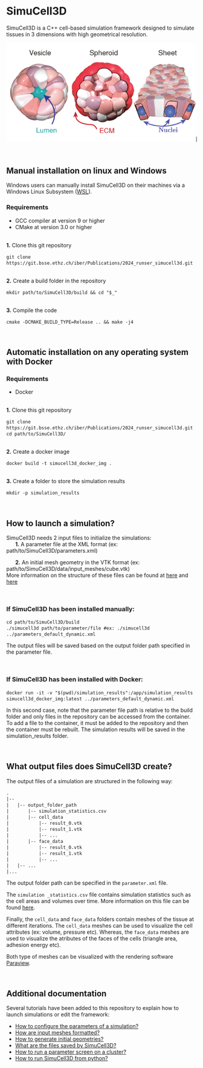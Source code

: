 # SimuCell3D


SimuCell3D is a C++ cell-based simulation framework designed to simulate tissues in 3 dimensions with high geometrical resolution.


<p align="center">
    <img src="./doc/img/simucell_topolgy_example.png">
</p>



<br>

## Manual installation on linux and Windows

Windows users can manually install SimuCell3D on their machines via a Windows Linux Subsystem ([WSL](https://learn.microsoft.com/en-us/windows/wsl/install)).

### Requirements
- GCC compiler at version 9 or higher
- CMake at version 3.0 or higher

<br>
<strong>1.</strong> Clone this git repository

```
git clone https://git.bsse.ethz.ch/iber/Publications/2024_runser_simucell3d.git
```

<br>
<strong>2.</strong> Create a build folder in the repository

```
mkdir path/to/SimuCell3D/build && cd "$_"
```

<br>
<strong>3.</strong> Compile the code

```
cmake -DCMAKE_BUILD_TYPE=Release .. && make -j4
```
<br>

## Automatic installation on any operating system with Docker

### Requirements
- Docker

<br>
<strong>1.</strong> Clone this git repository

```
git clone https://git.bsse.ethz.ch/iber/Publications/2024_runser_simucell3d.git
cd path/to/SimuCell3D/
```

<br>
<strong>2.</strong> Create a docker image

```
docker build -t simucell3d_docker_img .
```

<br>
<strong>3.</strong> Create a folder to store the simulation results

```
mkdir -p simulation_results
```

<br>

## How to launch a simulation?

SimuCell3D needs 2 input files to initialize the simulations:  
&nbsp;&nbsp;&nbsp;&nbsp;&nbsp;&nbsp;<strong>1.</strong> A parameter file at the XML format (ex: path/to/SimuCell3D/parameters.xml)

&nbsp;&nbsp;&nbsp;&nbsp;&nbsp;&nbsp;<strong>2.</strong> An initial mesh geometry in the VTK format  (ex: path/to/SimuCell3D/data/input_meshes/cube.vtk)
<br>
More information on the structure of these files can be found at [here](./doc/parameter_file_doc.md) and [here](./doc/parameter_file_doc.md)

<br>

### If SimuCell3D has been installed manually:

```
cd path/to/SimuCell3D/build
./simucell3d path/to/parameter/file #ex: ./simucell3d ../parameters_default_dynamic.xml
```
The output files will be saved based on the output folder path specified in the parameter file.

<br>

### If SimuCell3D has been installed with Docker:

```
docker run -it -v "$(pwd)/simulation_results":/app/simulation_results  simucell3d_docker_img:latest ../parameters_default_dynamic.xml
```

In this second case, note that the parameter file path is relative to the build folder and only files in the repository can be accessed from the container. To add a file to the container, it must be added to the repository and then the container must be rebuilt. The simulation results will be saved in the simulation_results folder.

<br>

## What output files does SimuCell3D create?

The output files of a simulation are structured in the following way: 
```
.
|-- 
|   |-- output_folder_path
|		|-- simulation_statistics.csv
|		|-- cell_data
|			|-- result_0.vtk
|			|-- result_1.vtk
|			|-- ...
|		|-- face_data
|			|-- result_0.vtk
|			|-- result_1.vtk
|			|-- ...
|   |-- ...
|...
```

The output folder path can be specified in the `parameter.xml` file. 

The `simulation _statistics.csv` file contains simulation statistics such as the cell areas and volumes over time. More information on this file can be found [here](./doc/output_statistics.md). 

Finally, the `cell_data` and `face_data` folders contain meshes of the tissue at different iterations. The `cell_data` meshes can be used to visualize the cell attributes (ex: volume, pressure etc). Whereas, the `face_data` meshes are used to visualize the atributes of the faces of the cells (triangle area, adhesion energy etc). 

Both type of meshes can be visualized with the rendering software [Paraview](https://www.paraview.org/download/).

<br>

## Additional documentation
Several tutorials have been added to this repository to explain how to launch simulations or edit the framework: 
- [How to configure the parameters of a simulation?](./doc/parameter_file_doc.md)
- [How are input meshes formatted?](./doc/input_mesh_format.md)
- [How to generate initial geometries?](./doc/mesh_generation.md)
- [What are the files saved by SimuCell3D?](./doc/output_statistics.md)  
- [How to run a parameter screen on a cluster?](./doc/parameter_screen.md)
- [How to run SimuCell3D from python?](./doc/python_support.md)

 

